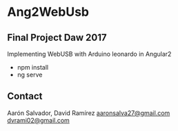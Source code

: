 # Ang2WebUsb
## Final Project Daw 2017

Implementing WebUSB with Arduino leonardo in Angular2

* npm install
* ng serve


## Contact
Aarón Salvador, David Ramírez
aaronsalva27@gmail.com
dvrami02@gmail.com


